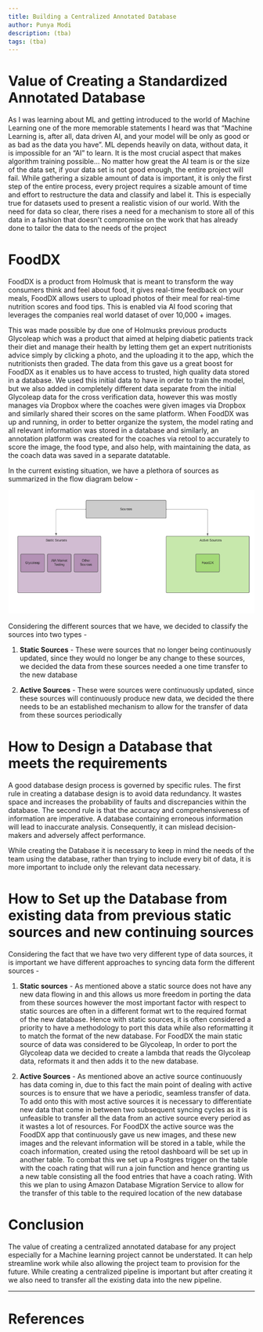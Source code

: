 ```yaml
---
title: Building a Centralized Annotated Database
author: Punya Modi
description: (tba)
tags: (tba)
---
```


# **Value of Creating a Standardized Annotated Database**

As I was learning about ML and getting introduced to the world of Machine Learning one of the more memorable statements I heard was that “Machine Learning is, after all, data driven AI, and your model will be only as good or as bad as the data you have”. ML depends heavily on data, without data, it is impossible for an “AI” to learn. It is the most crucial aspect that makes algorithm training possible… No matter how great the AI team is or the size of the data set, if your data set is not good enough, the entire project will fail. While gathering a sizable amount of data is important, it is only the first step of the entire process, every project requires a sizable amount of time and effort to restructure the data and classify and label it. This is especially true for datasets used to present a realistic vision of our world. With the need for data so clear, there rises a need for a mechanism to store all of this data in a fashion that doesn't compromise on the  work that has already done to tailor the data to the needs of the project


# FoodDX

FoodDX is a product from Holmusk that is meant to transform the way consumers think and feel about food, it gives real-time feedback on your meals, FoodDX allows users to upload photos of their meal for real-time nutrition scores and food tips. This is enabled via AI food scoring that leverages the companies real world dataset of over 10,000 + images.

 This was made possible by due one of Holmusks previous products Glycoleap which was a product that aimed at helping diabetic patients track their diet and manage their health by letting them get an expert nutritionists advice simply by clicking a photo, and the uploading it to the app, which the nutritionists then graded. The data from this gave us a great boost for FoodDX as it enables us to have access to trusted, high quality data stored in a database. We used this initial data to have in order to train the model, but we also added in completely different data separate from the initial Glycoleap data for the cross verification data, however this was mostly manages via Dropbox where the coaches were given images via Dropbox and similarly shared their scores on the same platform. When FoodDX was up and running, in order to better organize the system, the model rating and all relevant information was stored in a database and similarly, an annotation platform was created for the coaches via retool to accurately to score the image, the food type, and also help, with maintaining the data, as the coach data was saved in a separate datatable.

In the current existing situation, we have a plethora of sources as summarized in the flow diagram below  -

![](/images/blogposts/ML_datapipeline_sources.png)


Considering the different sources that we have, we decided to classify the sources into two types -

1. **Static Sources** - These were sources that no longer being continuously updated, since they would no longer be any change to these sources, we decided the data from these sources  needed a one time transfer to the new  database

2. **Active Sources** - These were sources were continuously updated, since these sources will continuously produce new data, we decided the there needs to be an established mechanism to allow for the transfer of data from these sources periodically  


# How to Design a Database that meets the requirements

A good database design process is governed by specific rules. The first rule in creating a database design is to avoid data redundancy. It wastes space and increases the probability of faults and discrepancies within the database. The second rule is that the accuracy and comprehensiveness of information are imperative. A database containing erroneous information will lead to inaccurate analysis. Consequently, it can mislead decision-makers and adversely affect performance.

While creating the Database it is necessary to keep in mind the needs of the team using the database, rather than trying to include every bit of data, it is more important to include only the relevant data necessary.







# How to Set up the Database from existing data from previous static sources and new continuing sources
Considering the fact that we have two very different type of data sources, it is important we have different approaches to syncing data form the different sources -

1. **Static sources** - As mentioned above a static source does not have any new data flowing in and this allows us more freedom in porting the data from these sources however the most important factor with respect to static sources are often in a different format wrt to the required format of the new database. Hence with static sources, it is often considered a priority to have a methodology to port this data while also reformatting it to match the format of the new database. For FoodDX the main static source of data was considered to be Glycoleap, In order to port the Glycoleap data we decided to create a lambda that reads the Glycoleap data, reformats it and then adds it to the new database.

2. **Active Sources** - As mentioned above an active source continuously has data coming in, due to this fact the main point of dealing with active sources is to ensure that we have a periodic, seamless transfer of data. To add onto this with most active sources it is necessary to differentiate new data that come in between two subsequent syncing cycles as it is unfeasible to transfer all the data from an active source every period as it wastes a lot of resources. For FoodDX the active source was the FoodDX app that continuously gave us new images, and these new images and the relevant information will be stored in a table, while the coach information, created using the retool dashboard will be set up in another table. To combat this we set up a Postgres trigger on the table with the coach rating that will run a join function and hence granting us a new table consisting all the food entries that have a coach rating. With this we plan to using Amazon Database Migration Service to allow for the transfer of this table to the required location of the new database   


# Conclusion
The value of creating a centralized annotated database for any project especially for a Machine learning project cannot be understated. It can help streamline work while also allowing the project team to provision for the future. While creating a centralized pipeline is important but after creating it we also need to transfer all the existing data into the new pipeline.  


---

# References
